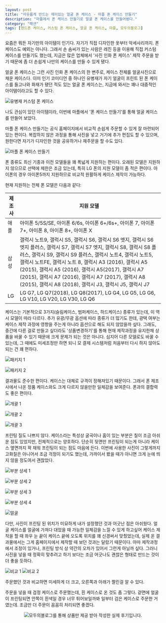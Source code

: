 ```yaml
---
layout: post
title: "자유롭게 만드는 재미있는 얼굴 폰 케이스 - 마플 폰 케이스 만들기"
description: "마플에서 폰 케이스 만들기로 얼굴 폰 케이스를 만들어봤다."
category: "패션"
tags: [핸드폰 케이스, 커스텀 폰 케이스, 얼굴 폰 케이스, 마플, 모두의블로그]
---
```


요즘은 뭐든 자기만의 아이템이 인기다.
자기가 직접 디자인한 옷부터 악세사리까지.
폰 케이스도 예외는 아니다.
그래서 손 솜씨가 있는 사람은 레진 등을 이용해 직접 커스텀 케이스를 만들기도 했는데,
지금은 많은 업체에서 '사진 인화 폰 케이스' 제작 주문을 받기 때문에
좀 더 손쉽게 나만의 케이스를 만들 수 있게 됐다.

얼굴 폰 케이스는 그런 사진 인화 폰 케이스의 한 변주로,
케이스 전체를 얼굴사진으로 채운 케이스다.
이미 인기 코미디언 중 하나인 유병재가
자기 얼굴이 프린트 된 폰 케이스를 들고나와 화재가 됐던 적도 있는 얼굴 폰 케이스는,
지금에 와서는 꽤나 대중적인 아이템이라고도 할 수 있다.

![유병재 커스텀 폰 케이스](https://lh3.googleusercontent.com/4G_TD94ruYqCMgDI3Wuehvx6CDelh-Uo8O7I9YtlG8373jRu-9ZAwGt6y8_eSy7prrMXZkZ84UKk_g=s360 "유병재 커스텀 폰 케이스는 굿즈로 판매될 정도로 엄청난 인기를 얻기도 했다.")

나도 관심이 있던 아이템이라, 이번에 마플에서 '폰 케이스 만들기'를 통해 얼굴 케이스를 만들어 보았다.

마플 폰 케이스 만들기는 공식 홈페이지에서 비교적 손쉽게 주문할 수 있게 잘 마련되어있는 편이다.
복잡하지 않은 과정을 통해 사진을 넣고 거기에 추가 편집도 할 수 있으며,
원한다면 자기가 디자인한 것을 공유하거나
재주문을 할 수도 있다.

![마플 폰 케이스 만들기](https://lh3.googleusercontent.com/u5-ZEKNRNX2YqBW9qKCRvfhmO_7dEqmDftiIwcHOld3VzyWwSqa53ABaXhEEtC9j6XQdX5N52Co7Dw=s640)

폰 종류도 최신 기종과 이전 모델들을 꽤 폭넓게 지원하는 편이다.
오래된 모델은 지원하지 않으므로 선택에 제한은 조금 있는데,
특히 LG 폰의 지원 모델이 좀 적은 편이다.
아이폰의 경우 아이폰5까지 지원하므로 비교적 원활하게 케이스 제작이 가능하다.

현재 지원하는 전체 폰 모델은 다음과 같다:

제조사 | 지원 모델
-------|-----------
애플   | 아이폰 5/5S/SE, 아이폰 6/6s, 아이폰 6+/6s+, 아이폰 7, 아이폰 7+, 아이폰 8, 아이폰 8+, 아이폰 X
삼성   | 갤럭시 노트9, 갤럭시 S5, 갤럭시 S6, 갤럭시 S6 엣지, 갤럭시 S6 엣지 플러스, 갤럭시 S7, 갤럭시 S7 엣지, 갤럭시 S8, 갤럭시 S8 플러스, 갤럭시 S9, 갤럭시 S9 플러스, 갤럭시 노트4, 갤럭시 노트5, 갤럭시 노트FE, 갤럭시 노트 8, 갤럭시 A3 (2016), 갤럭시 A5 (2015), 갤럭시 A5 (2016), 갤럭시 A5(2017), 갤럭시 A7 (2015), 갤럭시 A7 (2016), 갤럭시 A7 (2017), 갤럭시 A8 (2015), 갤럭시 A8 (2018), 갤럭시 J3, 갤럭시 J5, 갤럭시 J7
LG     | LG G7, LG Q7(2018), LG Q8(2017), LG G4, LG G5, LG G6, LG V10, LG V20, LG V30, LG Q6

케이스는 기본적으로 3가지(슬림케이스, 범퍼케이스, 하드케이스) 종류가 있는데,
이 역시 모델이 따라 다르다.
추가 유광/무광 옵션에 따라 종류가 더 많기도 한데,
광택 여부는 케이스 제작 과정에 영향을 주는게 아니라 옵션으로 해도 되지 않았을까 싶다.
그래도, 중간에 다른 걸로 만들고 싶더라도 '상품변경하기'를 통해
현재 제작과정을 유지한채 상품을 바꿀 수 있기 때문에 크게 문제가 되는 것은 아니다.
심지어 다른 모델로도 바꿀 수 있는데,
그 때에도 미세조정만 하면 되니 모 결제 시스템처럼 처음부터 다시 하지 않아도 되는 건 꽤 편하다.

![패키지 1](https://lh3.googleusercontent.com/Ayqs25l89TuvKSqznIDMBi_vWsw0IGm4TEci6jcX5kR7sZhlOBvkdgIRztPQPGzDToV_kiUURKgnsg=s480)

![패키지 2](https://lh3.googleusercontent.com/g2_rLyT6LVri412Cg65kx1PWP0r9O103Nf0515JJsvHTWkBckKj5dOzHognTehTZYRbQ2DjnJbgFCA=s480)

결과물도 준수한 편이다.
케이스는 대체로 규격이 정해져있기 때문이다.
그래서 폰 제조사에서 나온 정품 케이스와도 크게 다르지 않을만한 일체감을 보여준다.
폰과의 결합력도 좋은 편이다.

![개괄 1](https://lh3.googleusercontent.com/m39SbyDEGNrr8EK-shYs9oOYzCm5CY_nBPoCYPiZGWAoAxRAx_S_Oe8gJAK9H8SvMvMXCoXW6qWmEA=s480)

![개괄 2](https://lh3.googleusercontent.com/4zE3fXVAganI-txMcOeQKgNJLriZEZ3VxDB7lU_BYcXvPbum3Sa2LGVonoNGaCCY3G1hzAbIolqSFQ=s480)

![개괄 3](https://lh3.googleusercontent.com/Ls29Rb0_dMKi-ymg3nNNhwJ6hOPOdNWS4nuKp1ZKorxcpqVuI862sa4lgei3DvJJB7OTBHs5vulNwg=s480)

프린팅 질도 나쁘지 않다.
케이스라는 특성상 굴곡이나 홈이 있는 부분은 칠이 조금 아쉬운 점도 있었지만,
전체적으로는 양호하다.
단순히 뒷면만 프린팅이 되는게 아니라 케이스 옆면까지 꽉 채워 프린팅이 되는 점도 마음에 든다.
이번에 사용한 사진이 그렇게까지 고화질은 아니어서 조금 걱정이 되기도 했는데,
가까이서 봤을 때가 아니면 크게 눈에 띄지 않을 정도여서 괜찮았다.

![부분 상세 1](https://lh3.googleusercontent.com/0ZhTp9ZoEXHxQ_ekzTwts50I0PD08Fh33EpoPrjI5qcjW-IpYsFR7zEArXV7E9UoEcQdXasDew8IAw=s480)

![부분 상세 2](https://lh3.googleusercontent.com/TQh8WpWQw6VYXMkWKspD6E5ZQl0LHfvxHYTeoj3YwxJxN0huVM7pV7Qjk07jg9i-HIWWjXrGC6ootQ=s480)

![부분 상세 3](https://lh3.googleusercontent.com/4GcNaQmurzUvH_RHMLFaswqay_dh5j7jmocIjNL_3pY-ieuS6M8tydzd6jDgpRXTWspRes8lzumsIA=s480)

![부분 상세 4](https://lh3.googleusercontent.com/5MNASxec1moXnJsz-kVBjMmrGBIDeSmnHBxmHJX5yoFkJZXntT3EDm8EJ8VsgYqdVycZNFuacfOY8w=s480)

![얼굴](https://lh3.googleusercontent.com/CpmbcJVD_46Zl010HYn4iIyoyYOFx0pcmTOj97DJy3Q_jHM9EH2u7Xd4a9em59not7tDhrMNG_a9HA=s480)

다만, 사진이 프린팅 된 위치가 미묘하게 내가 설정했던 것과 어긋난 점은 아쉬웠다.
얼굴 케이스를 얼굴에 가져다 대었을 때 가능한 일체감을 느낄 수 있게 하고싶어
케이스 제작을 할 때 좌우 눈 끝이 케이스 끝에 오도록 위치를 꽤 신경써서 맞췄었는데,
실제 온 결과물에서는 그게 홈페이지에서 제작할 때 보던 것과는 달랐기 때문이다.
아마 제작과정에서 조정이 있거나, 프린팅 방식 상 약간의 오차가 있어서 그런게 아닐까 싶다.
그러니 사진을 넣을 때 정확히 맞추려고 하기 보다는 조금 어긋나도 괜찮은 형태로 만드는 것이 더 좋을 듯하다.

<div class="mediablock">
<img alt="비교 1" src="https://lh3.googleusercontent.com/tG2xqnD9mURZ1CnV_k7OcqzVJK1PDXGCKJnueEisi6ekTas5y2OfuoaFRgUGOLaWPma-1A7nM9rXeQ=h225" />
<img alt="비교 2" src="https://lh3.googleusercontent.com/P9A_sx7oex4uaI71ffNXs-DYH-Z64mNLOQ1PbqgU9TQj7r4iHQk4UXeiQk6k0Z_C_38GJSai_27aBg=h225" />
<p class="mediablock-caption">주문했던 것과 비교하면 미세하게 더 크고, 오른쪽과 아래가 짤린걸 알 수 있다.</p>
</div>

주문을 넣을 때 검정 케이스로 주문했는데,
흰 케이스로 온 것도 좀 그렇다.
겉면에 얼굴이 프린팅되면 안쪽이 흰색일 경우 너무 튀어보일까봐 일부터 검은 케이스로 주문한 거였는데.
조금만 더 주문이 꼼꼼히 처리되면 좋겠다.



<center><img src="https://moduad.com/img/sponser_img.php?mb_mb=reznoagmailcom&wr_wr=397512&bo_table=life&p_wr_wr=25477" alt="모두의블로그를 통해 상품만 제공 받아 작성한 실제 후기입니다." /></center>
